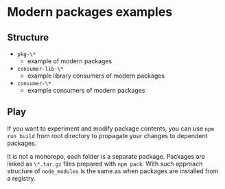 # Modern packages examples

## Structure

- `pkg-\*`
  - example of modern packages
- `consumer-lib-\*`
  - example library consumers of modern packages
- `consumer-\*`
  - example consumers of modern packages

## Play

If you want to experiment and modify package contents, you can use `npm run build` from root directory to propagate your changes to dependent packages.

It is not a monorepo, each folder is a separate package. Packages are linked as `\*.tar.gz` files prepared with `npm pack`. With such approach structure of `node_modules` is the same as when packages are installed from a registry.
